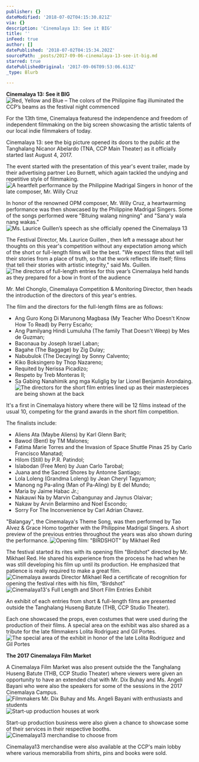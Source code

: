 ```yaml
---
publisher: {}
dateModified: '2018-07-02T04:15:30.821Z'
via: {}
description: 'Cinemalaya 13: See it BIG'
title: ''
inFeed: true
author: []
datePublished: '2018-07-02T04:15:34.202Z'
sourcePath: _posts/2017-09-06-cinemalaya-13-see-it-big.md
starred: true
datePublishedOriginal: '2017-09-06T09:53:06.613Z'
_type: Blurb

---
```

**Cinemalaya 13: See it BIG**
![Red, Yellow and Blue – The colors of the Philippine flag illuminated the CCP’s beams as the festival night commenced](https://the-grid-user-content.s3-us-west-2.amazonaws.com/1f8b27e4-912f-4b8d-9f5f-1474b1e698a5.jpg)

For the 13th time, Cinemalaya featuresd the independence and freedom of independent filmmaking on the big screen showcasing the artistic talents of our local indie filmmakers of today.

Cinemalaya 13: see the big picture opened its doors to the public at the Tanghalang Nicanor Abelardo (TNA, CCP Main Theater) as it officially started last August 4, 2017\.

The event started with the presentation of this year's event trailer, made by their advertising partner Leo Burnett, which again tackled the undying and repetitive style of filmmaking.
![A heartfelt performance by the Philippine Madrigal Singers in honor of the late composer, Mr. Willy Cruz](https://the-grid-user-content.s3-us-west-2.amazonaws.com/459b0773-f381-4a97-9e00-0d317a5cf74f.jpg)

In honor of the renowned OPM composer, Mr. Willy Cruz, a heartwarming performance was then showcased by the Philippine Madrigal Singers. Some of the songs performed were "Bituing walang ningning" and "Sana'y wala nang wakas."
![Ms. Laurice Guillen’s speech as she officially opened the Cinemalaya 13](https://the-grid-user-content.s3-us-west-2.amazonaws.com/ef632d3d-9e55-40ab-82e3-33bb6fe5f15d.jpg)

The Festival Director, Ms. Laurice Guillen , then left a message about her thoughts on this year's competition without any expectation among which of the short or full-length films will be the best. "We expect films that will tell their stories from a place of truth, so that the work reflects life itself; films that tell their stories with artistic integrity," said Ms. Guillen.
![The directors of full-length entries for this year’s Cinemalaya held hands as they prepared for a bow in front of the audience](https://the-grid-user-content.s3-us-west-2.amazonaws.com/8fc11a1f-057b-472e-a859-963d088196ac.jpg)

Mr. Mel Chonglo, Cinemalaya Competition & Monitoring Director, then heads the introduction of the directors of this year's entries.

The film and the directors for the full-length films are as follows:

* Ang Guro Kong Di Marunong Magbasa (My Teacher Who Doesn't Know How To Read) by Perry Escaño;
* Ang Pamilyang Hindi Lumuluha (The family That Doesn't Weep) by Mes de Guzman;
* Baconaua by Joseph Israel Laban;
* Bagahe (The Baggage) by Zig Dulay;
* Nabubulok (The Decaying) by Sonny Calvento;
* Kiko Boksingero by Thop Nazareno;
* Requited by Nerissa Picadizo;
* Respeto by Treb Monteras II;
* Sa Gabing Nanahimik ang mga Kuliglig by Iar Lionel Benjamin Arondaing.
![The directors for the short film entries lined up as their masterpieces are being shown at the back](https://the-grid-user-content.s3-us-west-2.amazonaws.com/abdcdbba-66de-4d65-bbf4-134f646e2cb1.jpg)

It's a first in Cinemalaya history where there will be 12 films instead of the usual 10, competing for the grand awards in the short film competition.

The finalists include:

* Aliens Ata (Maybe Aliens) by Karl Glenn Barit;
* Bawod (Bent) by TM Malones;
* Fatima Marie Torres and the Invasion of Space Shuttle Pinas 25 by Carlo Francisco Manatad;
* Hilom (Still) by P.R. Patindol;
* Islabodan (Free Men) by Juan Carlo Tarobal;
* Juana and the Sacred Shores by Antonne Santiago;
* Lola Loleng (Grandma Loleng) by Jean Cheryl Tagyamon;
* Manong ng Pa-aling (Man of Pa-Aling) by E del Mundo;
* Maria by Jaime Habac Jr.;
* Nakauwi Na by Marvin Cabangunay and Jaynus Olaivar;
* Nakaw by Arvin Belarmino and Noel Escondo;
* Sorry For The Inconvenience by Carl Adrian Chavez.

"Balangay", the Cinemalaya's Theme Song, was then performed by Tao Alvez & Grace Homo together with the Philippine Madrigal Singers. A short preview of the previous entries throughout the years was also shown during the performance.
![Opening film: "BIRDSHOT" by Mikhael Red](https://the-grid-user-content.s3-us-west-2.amazonaws.com/4e0ba59f-3deb-45fb-ab74-f534a597fc0b.jpg)

The festival started its rites with its opening film "Birdshot" directed by Mr. Mikhael Red. He shared his experience from the process he had when he was still developing his film up until its production. He emphasized that patience is really required to make a great film.
![Cinemalaya awards Director Mikhael Red a certificate of recognition for opening the festival rites with his film, “Birdshot”](https://the-grid-user-content.s3-us-west-2.amazonaws.com/badaa283-7ca1-4704-b283-d6c13a6acdd6.jpg)
![Cinemalaya13's Full Length and Short Film Entries Exhibit](https://the-grid-user-content.s3-us-west-2.amazonaws.com/fc4ae70a-551d-436f-af83-b57ad29db92e.jpg)

An exhibit of each entries from short & full-length films are presented outside the Tanghalang Huseng Batute (THB, CCP Studio Theater).

Each one showcased the props, even costumes that were used during the production of their films. A special area on the exhibit was also shared as a tribute for the late filmmakers Lolita Rodriguez and Gil Portes.
![The special area of the exhibit in honor of the late Lolita Rodriguez and Gil Portes](https://the-grid-user-content.s3-us-west-2.amazonaws.com/91b2a0f0-3e1e-4d80-a72e-90abbb836a88.jpg)

**The 2017 Cinemalaya Film Market**

A Cinemalaya Film Market was also present outside the the Tanghalang Huseng Batute (THB, CCP Studio Theater) where viewers were given an opportunity to have an extended chat with Mr. Dix Buhay and Ms. Angeli Bayani who were also the speakers for some of the sessions in the 2017 Cinemalaya Campus.
![Filmmakers Mr. Dix Buhay and Ms. Angeli Bayani with enthusiasts and students](https://the-grid-user-content.s3-us-west-2.amazonaws.com/05be9799-4126-445a-a41c-00343a67ac20.jpg)
![Start-up production houses at work](https://the-grid-user-content.s3-us-west-2.amazonaws.com/7c2af668-92e4-43e8-acf5-07bd761c1454.jpg)

Start-up production business were also given a chance to showcase some of their services in their respective booths.
![Cinemalaya13 merchandise to choose from](https://the-grid-user-content.s3-us-west-2.amazonaws.com/4ab3ecbc-1ada-4f73-ad34-d7f39dd1bf59.jpg)

Cinemalaya13 merchandise were also available at the CCP's main lobby where various memorabilia from shirts, pins and books were sold.